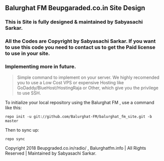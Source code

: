 ## Balurghat FM Beupgaraded.co.in Site Design

### This is Site is fully designed & maintained by Sabyasachi Sarkar.

### All the Codes are Copyright by Sabyasachi Sarkar. If you want to use this code you need to contact us to get the Paid license to use in your site.

### Implementing more in future.

> Simple command to implement on your server. We highly recomended you to use a Low Cost VPS or expensive Hosting like GoDaddy/BlueHost/HostingRaja or Other, which give you the privilege to use SSH.

To initialize your local repository using the Balurghat FM , use a command like this:
```
repo init -u git://github.com/Balurghat-FM/balurghat_fm_site.git -b master
```
Then to sync up:
```
repo sync
```

Copyright 2018 Beupgraded.co.in/radio/ , Balurghatfm.info | All Rights Reserved | Maintained by Sabyasachi Sarkar.

